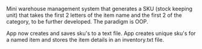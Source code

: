 Mini warehouse management system that generates a SKU (stock keeping unit) that takes the first 2 letters of the item name and the first 2 of the category, to be further developed. The paradigm is OOP.

App now creates and saves sku's to a text file.
App creates unique sku's for a named item and stores the item details in an inventory.txt file. 